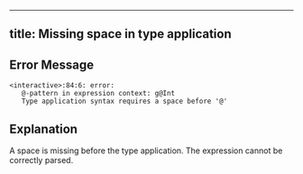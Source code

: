 ---
 title: Missing space in type application
 ---

 ## Error Message

 ```
<interactive>:84:6: error:
    @-pattern in expression context: g@Int
    Type application syntax requires a space before '@'

 ```

 ## Explanation

 A space is missing before the type application. The expression cannot be correctly parsed.